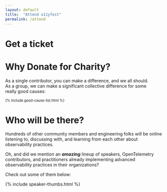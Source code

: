 ```yaml
---
layout: default
title:  "Attend o11yfest"
permalink: /attend
---
```


# Get a ticket

<link rel="stylesheet" type="text/css" href='https://css.tito.io/v1.1' />
<style type="text/css">
.tito-badge-link {
  display: none;
  visibility: hidden;
}
.tito-wrapper {
  color: #eee;
}
* {
  box-sizing: content-box;
}
</style>

<script src='https://js.tito.io/v1' async></script>

<tito-widget event="o11yfest/2021"></tito-widget>

<div class="flexbox">

<div style="flex:1;align-self:flex-start;min-width:400px;padding-right:2em;" markdown=1>

# Why Donate for Charity?

As a single contributor, you can make a difference, and we all should. As a group,
 we can make a significant collective difference for some really good causes:

<div style="font-size:0.8em;" markdown=1>

{% include good-cause-list.html %}

</div>

</div>
<div style="flex:1;align-self:flex-start;min-width:400px;" markdown=1>

# Who will be there?

Hundreds of other community members and engineering folks will be online listening to,
 discussing with, and learning from each other about observability practices.

Oh, and did we mention an ***amazing*** lineup of speakers, OpenTelemetry contributors,
 and practitioners already implementing advanced observability practices in their
 organizations?

Check out some of them below:

</div>

{% include speaker-thumbs.html %}
